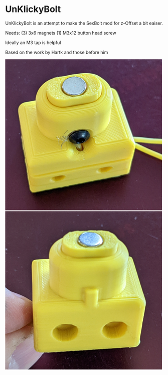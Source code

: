 # UnKlickyBolt
 
UnKlickyBolt is an attempt to make the SexBolt mod for z-Offset a bit eaiser.

Needs:
(3) 3x6 magnets
(1) M3x12 button head screw

Ideally an M3 tap is helpful

Based on the work by Hartk and those before him

<img src="./Images/UnKlickyBolt_1.jpg" width=500> <img src="./Images/UnKlickyBolt_2.jpg" width=500>

